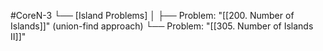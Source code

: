 #CoreN-3
└── [Island Problems]
    │
    ├── Problem: "[[200. Number of Islands]]" (union-find approach)
    └── Problem: "[[305. Number of Islands II]]"